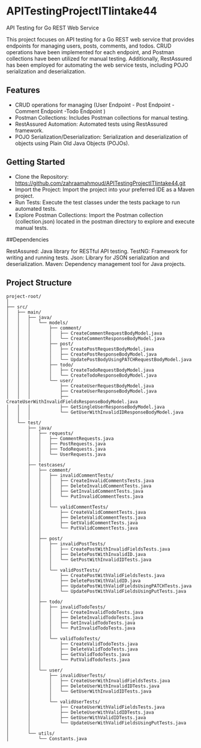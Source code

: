 # APITestingProjectITIintake44

API Testing for Go REST Web Service

This project focuses on API testing for a Go REST web service that provides endpoints for managing users, posts, comments, and todos. CRUD operations have been implemented for each endpoint, and Postman collections have been utilized for manual testing. Additionally, RestAssured has been employed for automating the web service tests, including POJO serialization and deserialization.

## Features

- CRUD operations for managing (User Endpoint - Post Endpoint - Comment Endpoint -Todo Endpoint )
- Postman Collections: Includes Postman collections for manual testing.
- RestAssured Automation: Automated tests using RestAssured framework.
- POJO Serialization/Deserialization: Serialization and deserialization of objects using Plain Old Java Objects (POJOs).
  
##  Getting Started
- Clone the Repository:
        https://github.com/zahraamahmoud/APITestingProjectITIintake44.git
- Import the Project:
        Import the project into your preferred IDE as a Maven project.
- Run Tests:
        Execute the test classes under the tests package to run automated tests.
- Explore Postman Collections:
        Import the Postman collection (collection.json) located in the postman directory to explore and execute manual tests.

##Dependencies

RestAssured: Java library for RESTful API testing.
TestNG: Framework for writing and running tests.
Json: Library for JSON serialization and deserialization.
Maven: Dependency management tool for Java projects.

## Project Structure

```plaintext
project-root/
│
├── src/
│   ├── main/
│   │   ├── java/
│   │   │   └── models/
│   │   │       ├── comment/
│   │   │       │   ├── CreateCommentRequestBodyModel.java
│   │   │       │   └── CreateCommentResponseBodyModel.java
│   │   │       ├── post/
│   │   │       │   ├── CreatePostRequestBodyModel.java
│   │   │       │   ├── CreatePostResponseBodyModel.java
│   │   │       │   └── UpdatePostBodyUsingPATCHRequestBodyModel.java
│   │   │       ├── todo/
│   │   │       │   ├── CreateTodoRequestBodyModel.java
│   │   │       │   └── CreateTodoResponseBodyModel.java
│   │   │       └── user/
│   │   │           ├── CreateUserRequestBodyModel.java
│   │   │           ├── CreateUserResponseBodyModel.java
│   │   │           ├── CreateUserWithInvalidFieldsResponseBodyModel.java
│   │   │           ├── GetSingleUserResponseBodyModel.java
│   │   │           └── GetUserWithInvalidIDResponseBodyModel.java
│   │   │
│   └── test/
│       ├── java/
│       │   ├── requests/
│       │   │   ├── CommentRequests.java
│       │   │   ├── PostRequests.java
│       │   │   ├── TodoRequests.java
│       │   │   └── UserRequests.java
│       │   │
│       ├── testcases/
│       │   ├── comment/
│       │   │   ├── invalidCommentTests/
│       │   │   │   ├── CreateInvalidCommentsTests.java
│       │   │   │   ├── DeleteInvalidCommentTests.java
│       │   │   │   ├── GetInvalidCommentTests.java
│       │   │   │   └── PutInvalidCommentTests.java
│       │   │   │
│       │   │   └── validCommentTests/
│       │   │       ├── CreateValidCommentTests.java
│       │   │       ├── DeleteValidCommentTests.java
│       │   │       ├── GetValidCommentTests.java
│       │   │       └── PutValidCommentTests.java
│       │   │
│       │   ├── post/
│       │   │   ├── invalidPostTests/
│       │   │   │   ├── CreatePostWithInvalidFieldsTests.java
│       │   │   │   ├── DeletePostWithInvalidID.java
│       │   │   │   └── GetPostWithInvalidIDTests.java
│       │   │   │
│       │   │   └── validPostTests/
│       │   │       ├── CreatePostWithValidFieldsTests.java
│       │   │       ├── DeletePostWithValidID.java
│       │   │       ├── UpdatePostWithValidFieldsUsingPATCHTests.java
│       │   │       └── UpdatePostWithValidFieldsUsingPutTests.java
│       │   │
│       │   ├── todo/
│       │   │   ├── invalidTodoTests/
│       │   │   │   ├── CreateInvalidTodoTests.java
│       │   │   │   ├── DeleteInvalidTodoTests.java
│       │   │   │   ├── GetInvalidTodoTests.java
│       │   │   │   └── PutInvalidTodoTests.java
│       │   │   │
│       │   │   └── validTodoTests/
│       │   │       ├── CreateValidTodoTests.java
│       │   │       ├── DeleteValidTodoTests.java
│       │   │       ├── GetValidTodoTests.java
│       │   │       └── PutValidTodoTests.java
│       │   │
│       │   └── user/
│       │       ├── invalidUserTests/
│       │       │   ├── CreateUserWithInvalidFieldsTests.java
│       │       │   ├── DeleteUserWithInvalidIDTests.java
│       │       │   └── GetUserWithInvalidIDTests.java
│       │       │
│       │       └── validUserTests/
│       │           ├── CreateUserWithValidFieldsTests.java
│       │           ├── DeleteUserWithValidIDTests.java
│       │           ├── GetUserWithValidIDTests.java
│       │           └── UpdateUserWithValidFieldsUsingPutTests.java
│       │
│       └── utils/
│           └── Constants.java


